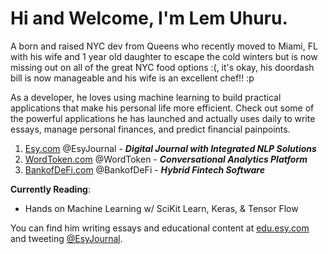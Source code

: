# Hi and Welcome, I'm Lem Uhuru. 

A born and raised NYC dev from Queens who recently moved to Miami, FL with his wife and 1 year old daughter to escape the cold winters but is now missing out on all of the great NYC food options :(, it's okay, his doordash bill is now manageable and his wife is an excellent chef!! :p


As a developer, he loves using machine learning to build practical applications that make his personal life more efficient. Check out some of the powerful applications he has launched and actually uses daily to write essays, manage personal finances, and predict financial painpoints.


1. [Esy.com][EsyHome] @EsyJournal - ***Digital Journal with Integrated NLP Solutions***
2. [WordToken.com][WordTokenHome] @WordToken - ***Conversational Analytics Platform***
3. [BankofDeFi.com][BankofDeFiHome] @BankofDeFi - ***Hybrid Fintech Software***

**Currently Reading**:
* Hands on Machine Learning w/ SciKit Learn, Keras, & Tensor Flow


You can find him writing essays and educational content at [edu.esy.com][EsyEdu] and tweeting [@EsyJournal][TwitterProfile].


[EsyHome]: https://www.esy.com
[EsyEdu]: https://edu.esy.com
[WordTokenHome]: https://www.wordtoken.com
[BankofDeFiHome]: https://www.bankofdefi.com
[TwitterProfile]: https://twitter.com/EsyJournal